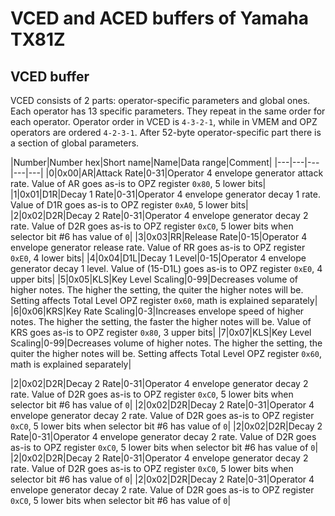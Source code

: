 # VCED and ACED buffers of Yamaha TX81Z

## VCED buffer

VCED consists of 2 parts: operator-specific parameters and global ones. Each operator has 13 specific parameters. They repeat in the same order for each operator. Operator order in VCED is `4-3-2-1`, while in VMEM and OPZ operators are ordered `4-2-3-1`. After 52-byte operator-specific part there is a section of global parameters.

|Number|Number hex|Short name|Name|Data range|Comment|
|---|---|---|---|---|
|0|0x00|AR|Attack Rate|0-31|Operator 4 envelope generator attack rate. Value of AR goes as-is to OPZ register `0x80`, 5 lower bits|
|1|0x01|D1R|Decay 1 Rate|0-31|Operator 4 envelope generator decay 1 rate. Value of D1R goes as-is to OPZ register `0xA0`, 5 lower bits|
|2|0x02|D2R|Decay 2 Rate|0-31|Operator 4 envelope generator decay 2 rate. Value of D2R goes as-is to OPZ register `0xC0`, 5 lower bits when selector bit #6 has value of `0`|
|3|0x03|RR|Release Rate|0-15|Operator 4 envelope generator release rate. Value of RR goes as-is to OPZ register `0xE0`, 4 lower bits|
|4|0x04|D1L|Decay 1 Level|0-15|Operator 4 envelope generator decay 1 level. Value of (15-D1L) goes as-is to OPZ register `0xE0`, 4 upper bits|
|5|0x05|KLS|Key Level Scaling|0-99|Decreases volume of higher notes. The higher the setting, the quiter the higher notes will be. Setting affects Total Level OPZ register `0x60`, math is explained separately|
|6|0x06|KRS|Key Rate Scaling|0-3|Increases envelope speed of higher notes. The higher the setting, the faster the higher notes will be. Value of KRS goes as-is to OPZ register `0x80`, 3 upper bits|
|7|0x07|KLS|Key Level Scaling|0-99|Decreases volume of higher notes. The higher the setting, the quiter the higher notes will be. Setting affects Total Level OPZ register `0x60`, math is explained separately|



|2|0x02|D2R|Decay 2 Rate|0-31|Operator 4 envelope generator decay 2 rate. Value of D2R goes as-is to OPZ register `0xC0`, 5 lower bits when selector bit #6 has value of `0`|
|2|0x02|D2R|Decay 2 Rate|0-31|Operator 4 envelope generator decay 2 rate. Value of D2R goes as-is to OPZ register `0xC0`, 5 lower bits when selector bit #6 has value of `0`|
|2|0x02|D2R|Decay 2 Rate|0-31|Operator 4 envelope generator decay 2 rate. Value of D2R goes as-is to OPZ register `0xC0`, 5 lower bits when selector bit #6 has value of `0`|
|2|0x02|D2R|Decay 2 Rate|0-31|Operator 4 envelope generator decay 2 rate. Value of D2R goes as-is to OPZ register `0xC0`, 5 lower bits when selector bit #6 has value of `0`|
|2|0x02|D2R|Decay 2 Rate|0-31|Operator 4 envelope generator decay 2 rate. Value of D2R goes as-is to OPZ register `0xC0`, 5 lower bits when selector bit #6 has value of `0`|
